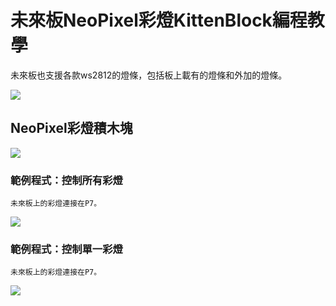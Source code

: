 # 未來板NeoPixel彩燈KittenBlock編程教學

未來板也支援各款ws2812的燈條，包括板上載有的燈條和外加的燈條。

![](../functional_module/PWmodules/images/kbbanner.png)

## NeoPixel彩燈積木塊

![](./images/neopixel.png)

### 範例程式：控制所有彩燈

    未來板上的彩燈連接在P7。
    
![](./images/neopixel_code1.png)

### 範例程式：控制單一彩燈

    未來板上的彩燈連接在P7。
    
![](./images/neopixel_code2.png)